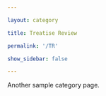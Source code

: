```yaml
---

layout: category

title: Treatise Review

permalink: '/TR'

show_sidebar: false

---
```


Another sample category page.
